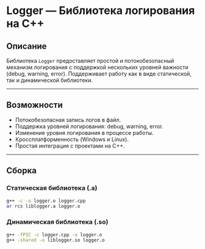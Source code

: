 # Logger — Библиотека логирования на C++

## Описание

Библиотека `Logger` предоставляет простой и потокобезопасный механизм логирования с поддержкой нескольких уровней важности (debug, warning, error). Поддерживает работу как в виде статической, так и динамической библиотеки.

---

## Возможности

- Потокобезопасная запись логов в файл.
- Поддержка уровней логирования: debug, warning, error.
- Изменение уровня логирования в процессе работы.
- Кроссплатформенность (Windows и Linux).
- Простая интеграция с проектами на C++.

---

## Сборка

### Статическая библиотека (.a)

```bash
g++ -c -o logger.o logger.cpp
ar rcs liblogger.a logger.o
```
### Динамическая библиотека (.so)
```bash
g++ -fPIC -c logger.cpp -o logger.o
g++ -shared -o liblogger.so logger.o
```
